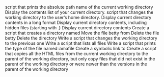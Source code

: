 script that prints the absolute path name of the current working directory
Display the contents list of your current directory.
script that changes the working directory to the user’s home directory.
Display current directory contents in a long format
Display current directory contents, including hidden files (starting with .)
Display current directory contents
Create a script that creates a directory named 
Move the file betty from
Delete the file betty
Delete the directory
Write a script that changes the working directory to the previous one
Write a script that lists all files
Write a script that prints the type of the file named iamafile
Create a symbolic link to
Create a script that copies all the HTML files from the current working directory to the parent of the working directory, but only copy files that did not exist in the parent of the working directory or were newer than the versions in the parent of the working directory
